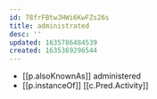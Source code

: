 ```yaml
---
id: 78frFBtwJHWi6KwFZs26s
title: administrated
desc: ''
updated: 1635786484539
created: 1635369296544
---
```




- [[p.alsoKnownAs]] administered
- [[p.instanceOf]] [[c.Pred.Activity]]

